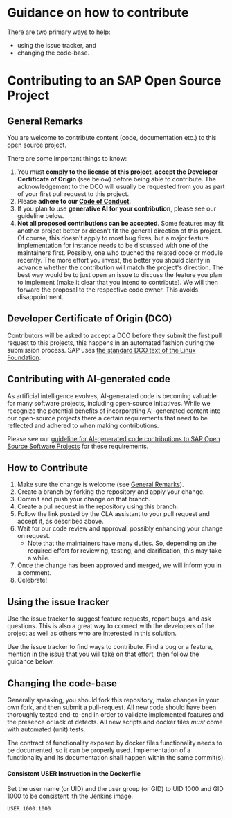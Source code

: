 # Guidance on how to contribute

There are two primary ways to help:
* using the issue tracker, and
* changing the code-base.

# Contributing to an SAP Open Source Project

## General Remarks

You are welcome to contribute content (code, documentation etc.) to this open source project.

There are some important things to know:

1. You must **comply to the license of this project**, **accept the Developer Certificate of Origin** (see below) before being able to contribute. The acknowledgement to the DCO will usually be requested from you as part of your first pull request to this project.
2. Please **adhere to our [Code of Conduct](CODE_OF_CONDUCT.md)**.
3. If you plan to use **generative AI for your contribution**, please see our guideline below.
4. **Not all proposed contributions can be accepted**. Some features may fit another project better or doesn't fit the general direction of this project. Of course, this doesn't apply to most bug fixes, but a major feature implementation for instance needs to be discussed with one of the maintainers first. Possibly, one who touched the related code or module recently. The more effort you invest, the better you should clarify in advance whether the contribution will match the project's direction. The best way would be to just open an issue to discuss the feature you plan to implement (make it clear that you intend to contribute). We will then forward the proposal to the respective code owner. This avoids disappointment.

## Developer Certificate of Origin (DCO)

Contributors will be asked to accept a DCO before they submit the first pull request to this projects, this happens in an automated fashion during the submission process. SAP uses [the standard DCO text of the Linux Foundation](https://developercertificate.org/).

## Contributing with AI-generated code

As artificial intelligence evolves, AI-generated code is becoming valuable for many software projects, including open-source initiatives. While we recognize the potential benefits of incorporating AI-generated content into our open-source projects there a certain requirements that need to be reflected and adhered to when making contributions.

Please see our [guideline for AI-generated code contributions to SAP Open Source Software Projects](CONTRIBUTING_USING_GENAI.md) for these requirements.

## How to Contribute

1. Make sure the change is welcome (see [General Remarks](#general-remarks)).
2. Create a branch by forking the repository and apply your change.
3. Commit and push your change on that branch.
4. Create a pull request in the repository using this branch.
5. Follow the link posted by the CLA assistant to your pull request and accept it, as described above.
6. Wait for our code review and approval, possibly enhancing your change on request.
    - Note that the maintainers have many duties. So, depending on the required effort for reviewing, testing, and clarification, this may take a while.
7. Once the change has been approved and merged, we will inform you in a comment.
8. Celebrate!

## Using the issue tracker

Use the issue tracker to suggest feature requests, report bugs, and ask
questions. This is also a great way to connect with the developers of the
project as well as others who are interested in this solution.

Use the issue tracker to find ways to contribute. Find a bug or a feature,
mention in the issue that you will take on that effort, then follow the
guidance below.

## Changing the code-base

Generally speaking, you should fork this repository, make changes in your own
fork, and then submit a pull-request. All new code should have been thoroughly
tested end-to-end in order to validate implemented features and the presence or
lack of defects. All new scripts and docker files _must_ come with automated (unit)
tests.

The contract of functionality exposed by docker files functionality needs
to be documented, so it can be properly used. Implementation of a functionality
and its documentation shall happen within the same commit(s).

#### Consistent USER Instruction in the Dockerfile

Set the user name (or UID) and the user group (or GID) to UID 1000 and GID 1000 to be consistent ith the Jenkins image.

````
USER 1000:1000
````
